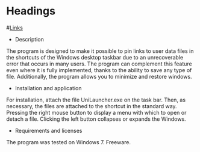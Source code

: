 # Headings

#[Links](http://google.com)

* Description

The program is designed to make it possible to pin links to user data files in the shortcuts of the Windows desktop taskbar due to an unrecoverable error that occurs in many users.
The program can complement this feature even where it is fully implemented, thanks to the ability to save any type of file.
Additionally, the program allows you to minimize and restore windows.

* Installation and application

For installation, attach the file UniLauncher.exe on the task bar.
Then, as necessary, the files are attached to the shortcut in the standard way.
Pressing the right mouse button to display a menu with which to open or detach a file. 
Clicking the left button collapses or expands the Windows.


* Requirements and licenses

The program was tested on Windows 7.
Freeware.